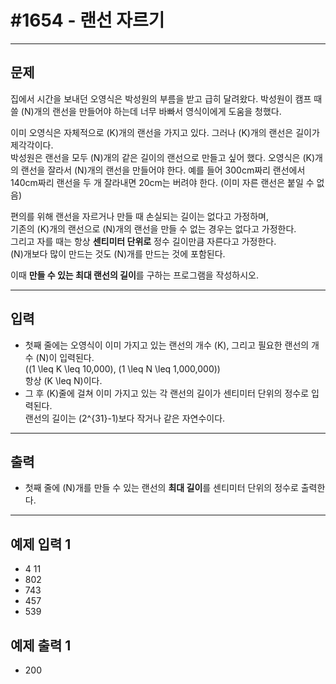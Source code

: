 # #1654 - 랜선 자르기

---

## 문제
집에서 시간을 보내던 오영식은 박성원의 부름을 받고 급히 달려왔다. 박성원이 캠프 때 쓸 \(N\)개의 랜선을 만들어야 하는데 너무 바빠서 영식이에게 도움을 청했다.

이미 오영식은 자체적으로 \(K\)개의 랜선을 가지고 있다. 그러나 \(K\)개의 랜선은 길이가 제각각이다.  
박성원은 랜선을 모두 \(N\)개의 같은 길이의 랜선으로 만들고 싶어 했다. 오영식은 \(K\)개의 랜선을 잘라서 \(N\)개의 랜선을 만들어야 한다. 예를 들어 300cm짜리 랜선에서 140cm짜리 랜선을 두 개 잘라내면 20cm는 버려야 한다. (이미 자른 랜선은 붙일 수 없음)

편의를 위해 랜선을 자르거나 만들 때 손실되는 길이는 없다고 가정하며,  
기존의 \(K\)개의 랜선으로 \(N\)개의 랜선을 만들 수 없는 경우는 없다고 가정한다.  
그리고 자를 때는 항상 **센티미터 단위로** 정수 길이만큼 자른다고 가정한다.  
\(N\)개보다 많이 만드는 것도 \(N\)개를 만드는 것에 포함된다.

이때 **만들 수 있는 최대 랜선의 길이**를 구하는 프로그램을 작성하시오.

---

## 입력
- 첫째 줄에는 오영식이 이미 가지고 있는 랜선의 개수 \(K\), 그리고 필요한 랜선의 개수 \(N\)이 입력된다.  
  (\(1 \leq K \leq 10,000\), \(1 \leq N \leq 1,000,000\))  
  항상 \(K \leq N\)이다.
- 그 후 \(K\)줄에 걸쳐 이미 가지고 있는 각 랜선의 길이가 센티미터 단위의 정수로 입력된다.  
  랜선의 길이는 \(2^{31}-1\)보다 작거나 같은 자연수이다.

---

## 출력
- 첫째 줄에 \(N\)개를 만들 수 있는 랜선의 **최대 길이**를 센티미터 단위의 정수로 출력한다.

---

## 예제 입력 1
- 4 11 
- 802 
- 743 
- 457 
- 539

## 예제 출력 1
- 200